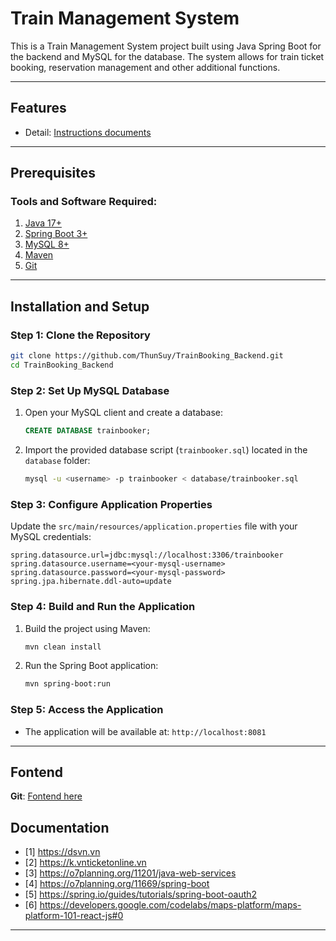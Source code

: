 # Train Management System

This is a Train Management System project built using Java Spring Boot for the backend and MySQL for the database. The system allows for train ticket booking, reservation management and other additional functions.

---

## Features
- Detail: [Instructions documents](https://github.com/ThunSuy/TrainBooking_Backend/blob/main/TaiLieuHuongDan.pdf)

---

## Prerequisites

### Tools and Software Required:
1. [Java 17+](https://www.oracle.com/java/technologies/javase-downloads.html)
2. [Spring Boot 3+](https://spring.io/projects/spring-boot)
3. [MySQL 8+](https://dev.mysql.com/downloads/)
4. [Maven](https://maven.apache.org/download.cgi)
5. [Git](https://git-scm.com/)

---

## Installation and Setup

### Step 1: Clone the Repository
```bash
git clone https://github.com/ThunSuy/TrainBooking_Backend.git
cd TrainBooking_Backend
```

### Step 2: Set Up MySQL Database
1. Open your MySQL client and create a database:
   ```sql
   CREATE DATABASE trainbooker;
   ```
2. Import the provided database script (`trainbooker.sql`) located in the `database` folder:
   ```bash
   mysql -u <username> -p trainbooker < database/trainbooker.sql
   ```

### Step 3: Configure Application Properties
Update the `src/main/resources/application.properties` file with your MySQL credentials:
```properties
spring.datasource.url=jdbc:mysql://localhost:3306/trainbooker
spring.datasource.username=<your-mysql-username>
spring.datasource.password=<your-mysql-password>
spring.jpa.hibernate.ddl-auto=update
```

### Step 4: Build and Run the Application
1. Build the project using Maven:
   ```bash
   mvn clean install
   ```
2. Run the Spring Boot application:
   ```bash
   mvn spring-boot:run
   ```

### Step 5: Access the Application
- The application will be available at: `http://localhost:8081`

---

## Fontend
**Git**: [Fontend here](https://github.com/ThunSuy/TrainBooking_Fontend)

## Documentation
- [1] https://dsvn.vn
- [2] https://k.vnticketonline.vn
- [3] https://o7planning.org/11201/java-web-services
- [4] https://o7planning.org/11669/spring-boot
- [5] https://spring.io/guides/tutorials/spring-boot-oauth2
- [6] https://developers.google.com/codelabs/maps-platform/maps-platform-101-react-js#0


---
